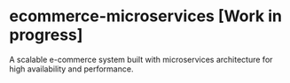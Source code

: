 # ecommerce-microservices [Work in progress]
A scalable e-commerce system built with microservices architecture for high availability and performance.
